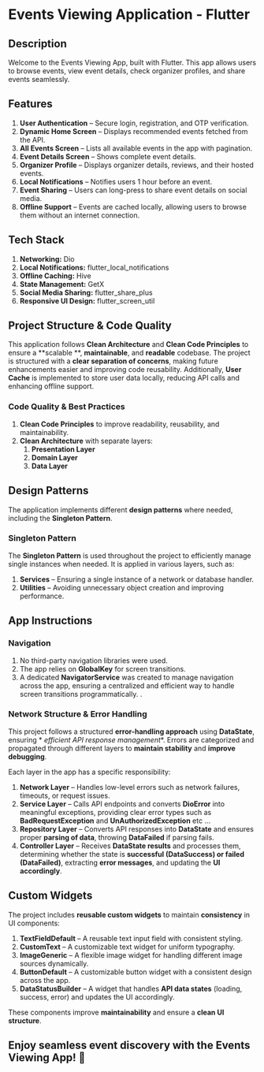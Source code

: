 # Events Viewing Application - Flutter

## Description

Welcome to the Events Viewing App, built with Flutter. This app allows users to browse events, view
event details, check organizer profiles, and share events seamlessly.

## Features

1. **User Authentication** – Secure login, registration, and OTP verification.
2. **Dynamic Home Screen** – Displays recommended events fetched from the API.
3. **All Events Screen** – Lists all available events in the app with pagination.
4. **Event Details Screen** – Shows complete event details.
5. **Organizer Profile** – Displays organizer details, reviews, and their hosted events.
6. **Local Notifications** – Notifies users 1 hour before an event.
7. **Event Sharing** – Users can long-press to share event details on social media.
8. **Offline Support** – Events are cached locally, allowing users to browse them without an
   internet connection.

## Tech Stack

1. **Networking:** Dio
2. **Local Notifications:** flutter_local_notifications
3. **Offline Caching:** Hive
4. **State Management:** GetX
5. **Social Media Sharing:** flutter_share_plus
6. **Responsive UI Design:** flutter_screen_util

## Project Structure & Code Quality

This application follows **Clean Architecture** and **Clean Code Principles** to ensure a **scalable
**, **maintainable**, and **readable** codebase. The project is structured with a **clear separation
of concerns**, making future enhancements easier and improving code reusability.
Additionally, **User Cache** is implemented to store user data locally, reducing API calls and
enhancing offline support.

### Code Quality & Best Practices

1. **Clean Code Principles** to improve readability, reusability, and maintainability.
2. **Clean Architecture** with separate layers:
    1. **Presentation Layer**
    2. **Domain Layer**
    3. **Data Layer**

## Design Patterns

The application implements different **design patterns** where needed, including the **Singleton
Pattern**.

### Singleton Pattern

The **Singleton Pattern** is used throughout the project to efficiently manage single instances when
needed. It is applied in various layers, such as:

1. **Services** – Ensuring a single instance of a network or database handler.
2. **Utilities** – Avoiding unnecessary object creation and improving performance.

## App Instructions

### Navigation

1. No third-party navigation libraries were used.
2. The app relies on **GlobalKey<NavigatorState>** for screen transitions.
3. A dedicated **NavigatorService** was created to manage navigation across the app, ensuring a
   centralized and efficient way to handle screen transitions programmatically. .

### Network Structure & Error Handling

This project follows a structured **error-handling approach** using **DataState**, ensuring *
*efficient API response management**. Errors are categorized and propagated through different layers
to **maintain stability** and **improve debugging**.

Each layer in the app has a specific responsibility:

1. **Network Layer** – Handles low-level errors such as network failures, timeouts, or request
   issues.
2. **Service Layer** – Calls API endpoints and converts **DioError** into meaningful exceptions,
   providing clear error types such as **BadRequestException** and **UnAuthorizedException** etc ...
3. **Repository Layer** – Converts API responses into **DataState<T>** and ensures proper **parsing
   of data**, throwing **DataFailed** if parsing fails.
4. **Controller Layer** – Receives **DataState results** and processes them, determining whether the
   state is **successful (DataSuccess) or failed (DataFailed)**, extracting **error messages**, and
   updating the **UI accordingly**.

## Custom Widgets

The project includes **reusable custom widgets** to maintain **consistency** in UI components:

1. **TextFieldDefault** – A reusable text input field with consistent styling.
2. **CustomText** – A customizable text widget for uniform typography.
3. **ImageGeneric** – A flexible image widget for handling different image sources dynamically.
4. **ButtonDefault** – A customizable button widget with a consistent design across the app.
5. **DataStatusBuilder** – A widget that handles **API data states** (loading, success, error) and
   updates the UI accordingly.

These components improve **maintainability** and ensure a **clean UI structure**.

## Enjoy seamless event discovery with the Events Viewing App! 🚀
